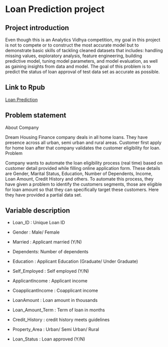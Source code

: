 # Loan Prediction project

## Project introduction
  Even though this is an Analytics Vidhya competition, my goal in this project is not to compete or to construct the most accurate model but to demonstrate basic skills of tackling cleaned datasets that includes: handling missing values, exploratory analysis, feature engineering, building predictive model, tuning model parameters, and model evaluation, as well as gaining insights from data and model. The goal of this problem is to predict the status of loan approval of test data set as accurate as possible.

## Link to Rpub
[Loan Prediction](http://rpubs.com/jimmycy93/259572)

## Problem statement 

About Company

Dream Housing Finance company deals in all home loans. They have presence across all urban, semi urban and rural areas. Customer first apply for home loan after that company validates the customer eligibility for loan.
Problem

Company wants to automate the loan eligibility process (real time) based on customer detail provided while filling online application form. These details are Gender, Marital Status, Education, Number of Dependents, Income, Loan Amount, Credit History and others. To automate this process, they have given a problem to identify the customers segments, those are eligible for loan amount so that they can specifically target these customers. Here they have provided a partial data set.

## Variable description

 - Loan_ID : Unique Loan ID

 - Gender : Male/ Female

 - Married : Applicant married (Y/N)
 
 - Dependents: Number of dependents
 
 - Education : Applicant Education (Graduate/ Under Graduate)
 
 - Self_Employed : Self employed (Y/N)
 
 - ApplicantIncome : Applicant income
 
 - CoapplicantIncome : Coapplicant income
 
 - LoanAmount : Loan amount in thousands
 
 - Loan_Amount_Term : Term of loan in months
 
 - Credit_History : credit history meets guidelines
 
 - Property_Area : Urban/ Semi Urban/ Rural
 
 - Loan_Status : Loan approved (Y/N)

